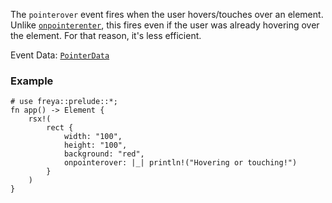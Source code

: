 The `pointerover` event fires when the user hovers/touches over an element.
Unlike [`onpointerenter`](crate::elements::onpointerenter), this fires even if
the user was already hovering over the element. For that reason, it's less
efficient.

Event Data: [`PointerData`](crate::events::PointerData)

### Example

```rust, no_run
# use freya::prelude::*;
fn app() -> Element {
    rsx!(
        rect {
            width: "100",
            height: "100",
            background: "red",
            onpointerover: |_| println!("Hovering or touching!")
        }
    )
}
```
